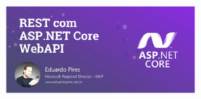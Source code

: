 <h1 align="center">
  <img alt="ASP.NETCore" title="ASP.NETCore" src="https://github.com/rcc-repository/ASP.NET_CORE_WebAPI/blob/main/wwwroot/img/LogoCurso.png" />
</h1>
